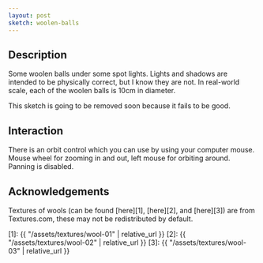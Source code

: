 ```yaml
---
layout: post
sketch: woolen-balls
---
```


## Description

Some woolen balls under some spot lights. Lights and shadows are intended to be
physically correct, but I know they are not. In real-world scale, each of the
woolen balls is 10cm in diameter.

This sketch is going to be removed soon because it fails to be good.

## Interaction

There is an orbit control which you can use by using your computer mouse. Mouse
wheel for zooming in and out, left mouse for orbiting around. Panning is
disabled.

## Acknowledgements

Textures of wools (can be found [here][1], [here][2], and [here][3]) are from
Textures.com, these may not be redistributed by default.

[1]: {{ "/assets/textures/wool-01" | relative_url }}
[2]: {{ "/assets/textures/wool-02" | relative_url }}
[3]: {{ "/assets/textures/wool-03" | relative_url }}
